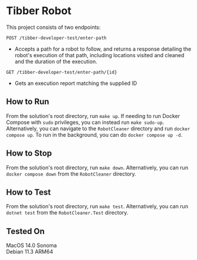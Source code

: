 # Tibber Robot

This project consists of two endpoints:

`POST /tibber-developer-test/enter-path`

* Accepts a path for a robot to follow, and returns a response detailing the robot's execution of that path, including locations visited and cleaned and the duration of the execution.

`GET /tibber-developer-test/enter-path/{id}`

* Gets an execution report matching the supplied ID

## How to Run
From the solution's root directory, run `make up`. If needing to run Docker Compose with `sudo` privileges, you can instead run `make sudo-up`. Alternatively, you can navigate to the `RobotCleaner` directory and run `docker compose up`. To run in the background, you can do `docker compose up -d`.

## How to Stop
From the solution's root directory, run `make down`. Alternatively, you can run `docker compose down` from the `RobotCleaner` directory.

## How to Test
From the solution's root directory, run `make test`. Alternatively, you can run `dotnet test` from the `RobotCleaner.Test` directory.

## Tested On
MacOS 14.0 Sonoma
<br>
Debian 11.3 ARM64